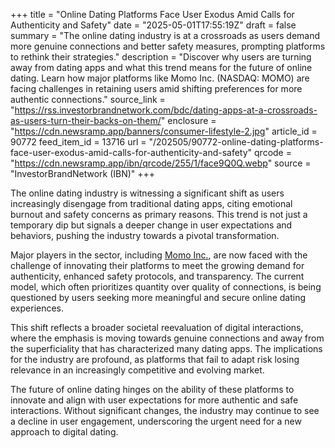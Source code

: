 +++
title = "Online Dating Platforms Face User Exodus Amid Calls for Authenticity and Safety"
date = "2025-05-01T17:55:19Z"
draft = false
summary = "The online dating industry is at a crossroads as users demand more genuine connections and better safety measures, prompting platforms to rethink their strategies."
description = "Discover why users are turning away from dating apps and what this trend means for the future of online dating. Learn how major platforms like Momo Inc. (NASDAQ: MOMO) are facing challenges in retaining users amid shifting preferences for more authentic connections."
source_link = "https://rss.investorbrandnetwork.com/bdc/dating-apps-at-a-crossroads-as-users-turn-their-backs-on-them/"
enclosure = "https://cdn.newsramp.app/banners/consumer-lifestyle-2.jpg"
article_id = 90772
feed_item_id = 13716
url = "/202505/90772-online-dating-platforms-face-user-exodus-amid-calls-for-authenticity-and-safety"
qrcode = "https://cdn.newsramp.app/ibn/qrcode/255/1/face9Q0Q.webp"
source = "InvestorBrandNetwork (IBN)"
+++

<p>The online dating industry is witnessing a significant shift as users increasingly disengage from traditional dating apps, citing emotional burnout and safety concerns as primary reasons. This trend is not just a temporary dip but signals a deeper change in user expectations and behaviors, pushing the industry towards a pivotal transformation.</p><p>Major players in the sector, including <a href="https://billiondollarclub.com/billion-dollar-companies/momo-inc/?symbol=momo" rel="nofollow" target="_blank">Momo Inc.</a>, are now faced with the challenge of innovating their platforms to meet the growing demand for authenticity, enhanced safety protocols, and transparency. The current model, which often prioritizes quantity over quality of connections, is being questioned by users seeking more meaningful and secure online dating experiences.</p><p>This shift reflects a broader societal reevaluation of digital interactions, where the emphasis is moving towards genuine connections and away from the superficiality that has characterized many dating apps. The implications for the industry are profound, as platforms that fail to adapt risk losing relevance in an increasingly competitive and evolving market.</p><p>The future of online dating hinges on the ability of these platforms to innovate and align with user expectations for more authentic and safe interactions. Without significant changes, the industry may continue to see a decline in user engagement, underscoring the urgent need for a new approach to digital dating.</p>